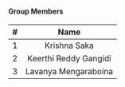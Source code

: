 #### Group Members

| #        | Name                 |
|:--------:|:--------------------:|
|   1      |    Krishna Saka      |
|   2      |   Keerthi Reddy Gangidi         |
|   3      |    Lavanya Mengaraboina       |
